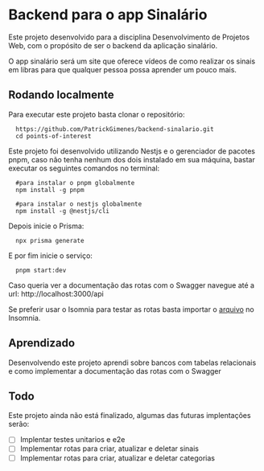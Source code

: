 # Backend para o app Sinalário

Este projeto desenvolvido para a disciplina Desenvolvimento de Projetos Web, com o propósito de ser o backend da aplicação sinalário.

O app sinalário será um site que oferece vídeos de como realizar os sinais em libras para que qualquer pessoa possa aprender um pouco mais.


## Rodando localmente

Para executar este projeto basta clonar o repositório:

```
  https://github.com/PatrickGimenes/backend-sinalario.git
  cd points-of-interest
```

Este projeto foi desenvolvido utilizando Nestjs e o gerenciador de pacotes pnpm, caso não tenha nenhum dos dois instalado em sua máquina, bastar executar os seguintes comandos no terminal:

```
  #para instalar o pnpm globalmente
  npm install -g pnpm

  #para instalar o nestjs globalmente
  npm install -g @nestjs/cli
```

Depois inicie o Prisma:

```
  npx prisma generate
```

E por fim inicie o serviço:

```
  pnpm start:dev
```

Caso queria ver a documentação das rotas com o Swagger navegue até a url:
  http://localhost:3000/api

Se preferir usar o Isomnia para testar as rotas basta importar o <a href="https://github.com/PatrickGimenes/backend-sinalario/blob/main/signal-prisma/Insomnia">arquivo</a> no Insomnia.
  
## Aprendizado

Desenvolvendo este projeto aprendi sobre bancos com tabelas relacionais e como implementar a documentação das rotas com o Swagger


## Todo
  Este projeto ainda não está finalizado, algumas das futuras implentações serão:
  
- [ ] Implentar testes unitarios e e2e
- [ ] Implementar rotas para criar, atualizar e deletar sinais
- [ ] Implementar rotas para criar, atualizar e deletar categorias
